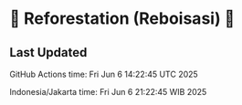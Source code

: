 
# 🌳 Reforestation (Reboisasi) 🌲

## Last Updated

GitHub Actions time: Fri Jun  6 14:22:45 UTC 2025

Indonesia/Jakarta time: Fri Jun  6 21:22:45 WIB 2025
